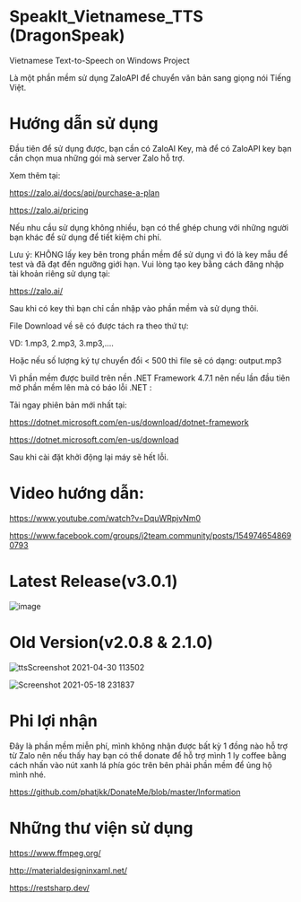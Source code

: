 # SpeakIt_Vietnamese_TTS (DragonSpeak)
Vietnamese Text-to-Speech on Windows Project

Là một phần mềm sử dụng ZaloAPI để chuyển văn bản sang giọng nói Tiếng Việt.

# Hướng dẫn sử dụng

Đầu tiên để sử dụng được, bạn cần có ZaloAI Key, mà để có ZaloAPI key bạn cần chọn mua những gói mà server Zalo hỗ trợ.

Xem thêm tại:

https://zalo.ai/docs/api/purchase-a-plan

https://zalo.ai/pricing

Nếu nhu cầu sử dụng không nhiều, bạn có thể ghép chung với những người bạn khác để sử dụng để tiết kiệm chi phí.

Lưu ý: KHÔNG lấy key bên trong phần mềm để sử dụng vì đó là key mẫu để test và đã đạt đến ngưỡng giới hạn.
Vui lòng tạo key bằng cách đăng nhập tài khoản riêng sử dụng tại:

https://zalo.ai/

Sau khi có key thì bạn chỉ cần nhập vào phần mềm và sử dụng thôi.

File Download về sẽ có được tách ra theo thứ tự:

VD: 1.mp3, 2.mp3, 3.mp3,....

Hoặc nếu số lượng ký tự chuyển đổi < 500 thì file sẽ có dạng: output.mp3

Vì phần mềm được build trên nền .NET Framework 4.7.1 nên nếu lần đầu tiên mở phần mềm lên mà có báo lỗi .NET :

Tải ngay phiên bản mới nhất tại:

https://dotnet.microsoft.com/en-us/download/dotnet-framework

https://dotnet.microsoft.com/en-us/download

Sau khi cài đặt khởi động lại máy sẽ hết lỗi.

# Video hướng dẫn:

https://www.youtube.com/watch?v=DquWRpjvNm0

https://www.facebook.com/groups/j2team.community/posts/1549746548690793

# Latest Release(v3.0.1)

![image](https://user-images.githubusercontent.com/48487157/148921846-f36a88c3-0120-4692-ba09-6bc96d1d5137.png)

# Old Version(v2.0.8 & 2.1.0)

![ttsScreenshot 2021-04-30 113502](https://user-images.githubusercontent.com/48487157/116680887-6fe05380-a9d6-11eb-9776-bd7b812c5ecf.png)

![Screenshot 2021-05-18 231837](https://user-images.githubusercontent.com/48487157/118687595-673da900-b82f-11eb-84f4-a85fa1075ac1.png)

# Phi lợi nhận

Đây là phần mềm miễn phí, mình không nhận được bất kỳ 1 đồng nào hỗ trợ từ Zalo nên nếu thấy hay bạn có thể donate để hỗ trợ mình 1 ly coffee bằng cách nhấn vào nút xanh lá phía góc trên bên phải phần mềm để ủng hộ mình nhé.

https://github.com/phatjkk/DonateMe/blob/master/Information

# Những thư viện sử dụng

https://www.ffmpeg.org/

http://materialdesigninxaml.net/

https://restsharp.dev/

